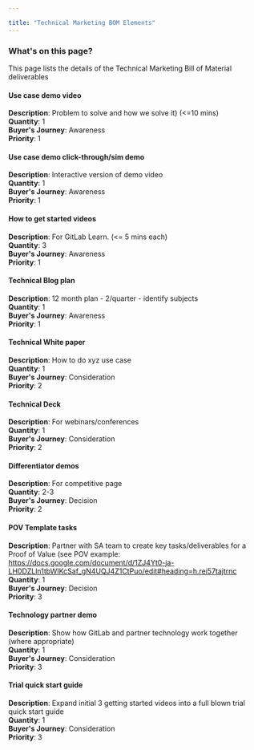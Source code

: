 ```yaml
---

title: "Technical Marketing BOM Elements"
---
```


### What's on this page?

This page lists the details of the Technical Marketing Bill of Material deliverables

#### Use case demo video

**Description**: Problem to solve and how we solve it) (<=10 mins)  
**Quantity**: 1  
**Buyer's Journey**: Awareness  
**Priority**: 1  

#### Use case demo click-through/sim demo

**Description**: Interactive version of demo video  
**Quantity**: 1  
**Buyer's Journey**: Awareness  
**Priority**: 1  

#### How to get started videos

**Description**: For GitLab Learn. (<= 5 mins each)  
**Quantity**: 3  
**Buyer's Journey**: Awareness  
**Priority**: 1  

#### Technical Blog plan

**Description**: 12 month plan - 2/quarter - identify subjects  
**Quantity**: 1  
**Buyer's Journey**: Awareness  
**Priority**: 1  

#### Technical White paper

**Description**: How to do xyz use case  
**Quantity**: 1  
**Buyer's Journey**: Consideration  
**Priority**: 2  

#### Technical Deck

**Description**: For webinars/conferences  
**Quantity**: 1  
**Buyer's Journey**: Consideration  
**Priority**: 2  

#### Differentiator demos

**Description**: For competitive page  
**Quantity**: 2-3  
**Buyer's Journey**: Decision  
**Priority**: 2  

#### POV Template tasks

**Description**: Partner with SA team to create key tasks/deliverables for a Proof of Value (see POV example: <https://docs.google.com/document/d/1ZJ4Yt0-ja-LH0DZLln1tbWIKcSaf_gN4UQJ4Z1CtPuo/edit#heading=h.rei57tajtrnc>  
**Quantity**: 1  
**Buyer's Journey**: Decision  
**Priority**: 3  

#### Technology partner demo

**Description**: Show how GitLab and partner technology work together (where appropriate)  
**Quantity**: 1  
**Buyer's Journey**: Consideration  
**Priority**: 3  

#### Trial quick start guide

**Description**: Expand initial 3 getting started videos into a full blown trial quick start guide  
**Quantity**: 1  
**Buyer's Journey**: Consideration  
**Priority**: 3  
